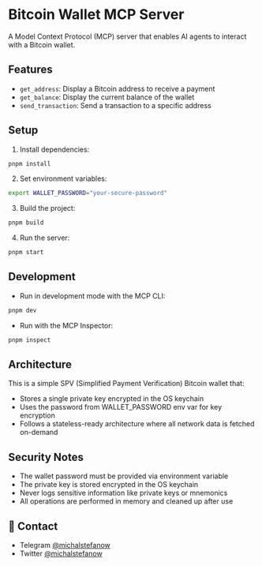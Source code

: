# Bitcoin Wallet MCP Server

A Model Context Protocol (MCP) server that enables AI agents to interact with a Bitcoin wallet.

## Features

- `get_address`: Display a Bitcoin address to receive a payment
- `get_balance`: Display the current balance of the wallet
- `send_transaction`: Send a transaction to a specific address

## Setup

1. Install dependencies:
```bash
pnpm install
```

2. Set environment variables:
```bash
export WALLET_PASSWORD="your-secure-password"
```

3. Build the project:
```bash
pnpm build
```

4. Run the server:
```bash
pnpm start
```

## Development

- Run in development mode with the MCP CLI:
```bash
pnpm dev
```

- Run with the MCP Inspector:
```bash
pnpm inspect
```

## Architecture

This is a simple SPV (Simplified Payment Verification) Bitcoin wallet that:
- Stores a single private key encrypted in the OS keychain
- Uses the password from WALLET_PASSWORD env var for key encryption
- Follows a stateless-ready architecture where all network data is fetched on-demand

## Security Notes

- The wallet password must be provided via environment variable
- The private key is stored encrypted in the OS keychain
- Never logs sensitive information like private keys or mnemonics
- All operations are performed in memory and cleaned up after use

## 👥 Contact
- Telegram [@michalstefanow](https://t.me/mylord1_1)
- Twitter [@michalstefanow](https://x.com/michalstefanow)
